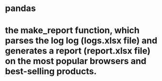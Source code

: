# pandas
# the make_report function, which parses the log log (logs.xlsx file) and generates a report (report.xlsx file) on the most popular browsers and best-selling products.
